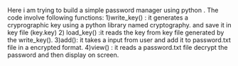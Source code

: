 Here i am trying to build a simple password manager using python .
The code involve following functions:
  1)write_key() : it generates a cryprographic key using a python library named cryptography. and save it in  key file (key.key)
  2) load_key() :it reads the key from key file generated by the write_key().
  3)add(): it takes a input from user and add it to password.txt file in a encrypted format.
  4)view() : it reads a password.txt file decrypt the password and then display on screen.
  
